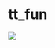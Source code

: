 # tt_fun

<img src="https://github.com/Justtear/tt_fun/blob/master/%E5%9B%AD%E5%8C%BA%E7%BD%91%E7%BB%9C.jpg"> </img>
